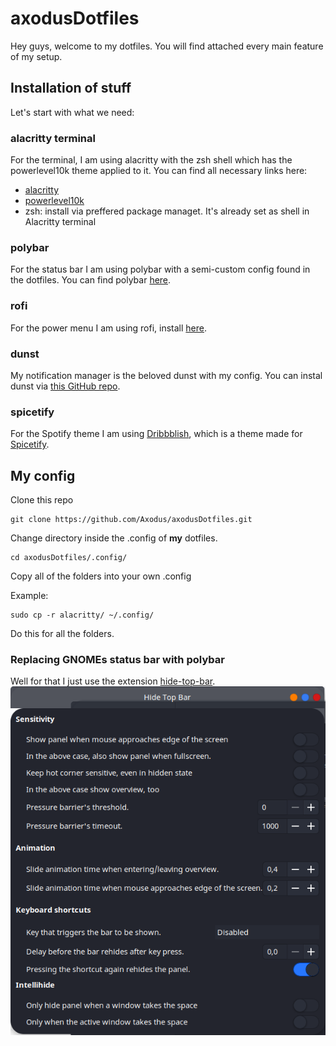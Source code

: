 # axodusDotfiles

Hey guys, welcome to my dotfiles. You will find attached every main feature of my setup.

## Installation of stuff

Let's start with what we need:

### alacritty terminal
For the terminal, I am using alacritty with the zsh shell which has the powerlevel10k theme applied to it.
You can find all necessary links here:
* <a href="https://github.com/alacritty/alacritty">alacritty</a>
* <a href="https://github.com/romkatv/powerlevel10k">powerlevel10k</a>
* zsh: install via preffered package managet. It's already set as shell in Alacritty terminal

### polybar
For the status bar I am using polybar with a semi-custom config found in the dotfiles. 
You can find polybar <a href="https://github.com/polybar/polybar">here</a>.

### rofi
For the power menu I am using rofi, install <a href="https://github.com/davatorium/rofi">here</a>.

### dunst
My notification manager is the beloved dunst with my config. You can instal dunst via <a href="https://github.com/dunst-project/dunst">this GitHub repo</a>.

### spicetify
For the Spotify theme I am using <a href="https://github.com/morpheusthewhite/spicetify-themes/tree/master/Dribbblish">Dribbblish</a>, which is a theme made for <a href="https://github.com/morpheusthewhite/spicetify-themes/tree/master/Dribbblish"> Spicetify</a>.

## My config
Clone this repo

```
git clone https://github.com/Axodus/axodusDotfiles.git
```

Change directory inside the .config of **my** dotfiles.

```
cd axodusDotfiles/.config/
```

Copy all of the folders into your own .config

Example:
```
sudo cp -r alacritty/ ~/.config/
```
Do this for all the folders.

### Replacing GNOMEs status bar with polybar
Well for that I just use the extension <a href="https://extensions.gnome.org/extension/545/hide-top-bar/">hide-top-bar</a>.
![Settings for the extension](https://github.com/Axodus/axodusDotfiles/blob/master/Pics/hideTB.png)
